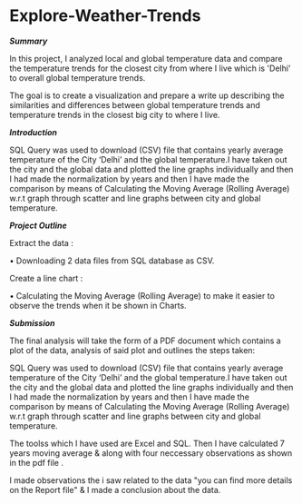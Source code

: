 
# Explore-Weather-Trends

***Summary***

In this project, I analyzed local and global temperature data and compare the temperature trends for the closest city from where I live which is 'Delhi' to overall global temperature trends.


The goal is to create a visualization and prepare a write up describing the similarities and differences between global temperature trends and temperature trends in the closest big city to where I live.

***Introduction***

SQL Query was used to download (CSV) file that contains yearly average temperature of the City ‘Delhi’ and the global temperature.I have taken out the city and the global data and plotted the line graphs individually and then I had made the normalization by years and then I have made the comparison by means of Calculating the Moving Average (Rolling Average) w.r.t graph through scatter  and line graphs between  city and global temperature.

***Project Outline***

Extract the data :
    
• Downloading 2 data files from SQL database as CSV.

Create a line chart :

• Calculating the Moving Average (Rolling Average) to make it easier to observe the trends when it be shown in Charts.

***Submission***

The final analysis will take the form of a PDF document which contains a plot of the data, analysis of said plot and outlines the steps taken:

SQL Query was used to download (CSV) file that contains yearly average temperature of the City ‘Delhi’ and the global temperature.I have taken out the city and the global data and plotted the line graphs individually and then I had made the normalization by years and then I have made the comparison by means of Calculating the Moving Average (Rolling Average) w.r.t graph through scatter and line graphs between city and global temperature.

The toolss which I have used are Excel and SQL.
Then I have calculated 7 years moving average  & along with four neccessary observations as shown in the pdf file .


I made observations the i saw related to the data "you can find more details on the Report file" & I made a conclusion about the data.
